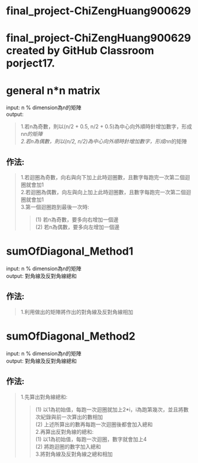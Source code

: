 # final_project-ChiZengHuang900629
final_project-ChiZengHuang900629 created by GitHub Classroom
porject17.
==========

# general n*n matrix

input: n % dimension為n的矩陣  
output:   
>1.若n為奇數，則以(n/2 + 0.5, n/2 + 0.5)為中心向外順時針增加數字，形成n*n的矩陣  
>2.若n為偶數，則以(n/2, n/2)為中心向外順時針增加數字，形成n*n的矩陣  

## 作法:
>1.若迴圈為奇數，向右與向下加上此時迴圈數，且數字每跑完一次第二個迴圈就會加1  
>2.若迴圈為偶數，向左與向上加上此時迴圈數，且數字每跑完一次第二個迴圈就會加1  
>3.第一個迴圈跑到最後一次時:  
>>(1) 若n為奇數，要多向右增加一個邊  
>>(2) 若n為偶數，要多向左增加一個邊  

# sumOfDiagonal_Method1

input: n % dimension為n的矩陣  
output: 對角線及反對角線總和  

## 作法:
>1.利用做出的矩陣將作出的對角線及反對角線相加  

# sumOfDiagonal_Method2

input: n % dimension為n的矩陣  
output: 對角線及反對角線總和  

## 作法:
>1.先算出對角線總和:   
>>(1) 以1為初始值，每跑一次迴圈就加上2*i，i為跑第幾次，並且將數次紀錄與前一次算出的數相加   
>>(2) 上述所算出的數再每跑一次迴圈後都會加入總和  
>2.再算出反對角線的總和:  
>>(1) 以1為初始值，每跑一次迴圈，數字就會加上4  
>>(2) 將跑迴圈的數字加入總和  
>3.將對角線及反對角線之總和相加  
